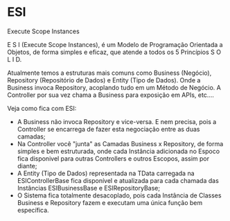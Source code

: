 # ESI
Execute Scope Instances

E S I (Execute Scope Instances), é um Modelo de Programação Orientada a Objetos, de forma simples e eficaz, que atende a todos os 5 Princípios S O L I D.

Atualmente temos a estruturas mais comuns como Business (Negócio), Repository (Repositório de Dados) e Entity (Tipo de Dados). Onde a Business invoca Repository, acoplando tudo em um Método de Negócio. A Controller por sua vez chama a Business para exposição em APIs, etc....

Veja como fica com ESI:
* A Business não invoca Repository e vice-versa. E nem precisa, pois a Controller se encarrega de fazer esta negociação entre as duas camadas;
* Na Controller você "junta" as Camadas Business x Repository, de forma simples e bem estruturada, onde cada Instância adicionada no Espoco fica disponivel para outras Controllers e outros Escopos, assim por diante;
* A Entity (Tipo de Dados) representada na TData carregada na ESIControllerBase fica disponível e atualizada para cada chamada das Instâncias ESIBusinessBase e ESIRepositoryBase;
* O Sistema fica totalmente desacoplado, pois cada Instância de Classes Business e Repository fazem e executam uma única função bem específica.

